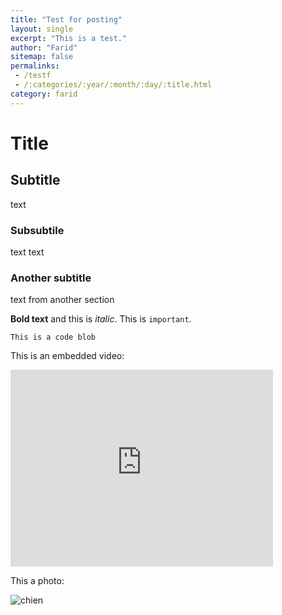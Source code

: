 ```yaml
---
title: "Test for posting"
layout: single
excerpt: "This is a test."
author: "Farid"
sitemap: false
permalinks: 
 - /testf
 - /:categories/:year/:month/:day/:title.html
category: farid
---
```


# Title

## Subtitle
text

### Subsubtile
text text

### Another subtitle
text from another section

**Bold text** and this is *italic*. This is `important`.

```
This is a code blob
```

This is an embedded video:

<iframe width="420" height="315" src="http://www.youtube.com/embed/dQw4w9WgXcQ" frameborder="0" allowfullscreen> </iframe>

This a photo:

![chien](http://www.votipets.com/images/chien.jpg)
